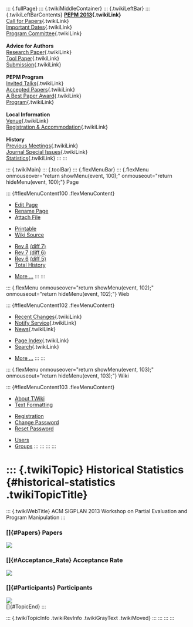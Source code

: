 ::: {.fullPage}
::: {.twikiMiddleContainer}
::: {.twikiLeftBar}
::: {.twikiLeftBarContents}
**[PEPM 2013](WebHome){.twikiLink}**\
[Call for Papers](CallForPapers){.twikiLink}\
[Important Dates](ImportantDates){.twikiLink}\
[Program Committee](ProgramCommittee){.twikiLink}\
\
**Advice for Authors**\
[Research Paper](ResearchPaperAdvice){.twikiLink}\
[Tool Paper](ToolPaperAdvice){.twikiLink}\
[Submission](PaperSubmission){.twikiLink}\
\
**PEPM Program**\
[Invited Talks](InvitedTalks){.twikiLink}\
[Accepted Papers](AcceptedPapers){.twikiLink}\
[A Best Paper Award](ABestPaperAward){.twikiLink}\
[Program](Program){.twikiLink}\
\
**Local Information**\
[Venue](WorkshopVenue){.twikiLink}\
[Registration & Accommodation](RegistrationAndAccomodation){.twikiLink}\
\
**History**\
[Previous Meetings](PreviousMeetings){.twikiLink}\
[Journal Special Issues](SpecialIssues){.twikiLink}\
[Statistics](HistoricalStatistics){.twikiLink}
:::
:::

::: {.twikiMain}
::: {.toolBar}
::: {.flexMenuBar}
::: {.flexMenu onmouseover="return showMenu(event, 100);" onmouseout="return hideMenu(event, 100);"}
Page

::: {#flexMenuContent100 .flexMenuContent}
-   [Edit
    Page](http://www.program-transformation.org/edit/PEPM13/HistoricalStatistics?t=1536827682)
-   [Rename
    Page](http://www.program-transformation.org/rename/PEPM13/HistoricalStatistics)
-   [Attach
    File](http://www.program-transformation.org/attach/PEPM13/HistoricalStatistics)

<!-- -->

-   [Printable](http://www.program-transformation.org/view/PEPM13/HistoricalStatistics?skin=print.pattern)
-   [Wiki
    Source](http://www.program-transformation.org/view/PEPM13/HistoricalStatistics?skin=text&raw=on&contenttype=text/plain)

<!-- -->

-   [Rev
    8](http://www.program-transformation.org/view/PEPM13/HistoricalStatistics?rev=1.8)
    [(diff 7)](http://www.program-transformation.org/rdiff/PEPM13/HistoricalStatistics?rev1=1.8&rev2=1.7)
-   [Rev
    7](http://www.program-transformation.org/view/PEPM13/HistoricalStatistics?rev=1.7)
    [(diff 6)](http://www.program-transformation.org/rdiff/PEPM13/HistoricalStatistics?rev1=1.7&rev2=1.6)
-   [Rev
    6](http://www.program-transformation.org/view/PEPM13/HistoricalStatistics?rev=1.6)
    [(diff 5)](http://www.program-transformation.org/rdiff/PEPM13/HistoricalStatistics?rev1=1.6&rev2=1.5)
-   [Total
    History](http://www.program-transformation.org/rdiff/PEPM13/HistoricalStatistics)

<!-- -->

-   [More
    \...](http://www.program-transformation.org/oops/PEPM13/HistoricalStatistics?template=oopsmore&param1=1.8&param2=1.8)
:::
:::

::: {.flexMenu onmouseover="return showMenu(event, 102);" onmouseout="return hideMenu(event, 102);"}
Web

::: {#flexMenuContent102 .flexMenuContent}
-   [Recent Changes](WebChanges){.twikiLink}
-   [Notify Service](WebNotify){.twikiLink}
-   [News](WebNews){.twikiLink}

<!-- -->

-   [Page Index](WebIndex){.twikiLink}
-   [Search](WebSearch){.twikiLink}

<!-- -->

-   [More
    \...](http://www.program-transformation.org/oops/PEPM13/HistoricalStatistics?template=oopsmore&param1=1.8&param2=1.8)
:::
:::

::: {.flexMenu onmouseover="return showMenu(event, 103);" onmouseout="return hideMenu(event, 103);"}
Wiki

::: {#flexMenuContent103 .flexMenuContent}
-   [About
    TWiki](http://www.program-transformation.org/view/TWiki/WebHome)
-   [Text
    Formatting](http://www.program-transformation.org/view/TWiki/TextFormattingRules)

<!-- -->

-   [Registration](http://www.program-transformation.org/view/TWiki/TWikiRegistration)
-   [Change
    Password](http://www.program-transformation.org/view/TWiki/ChangePassword)
-   [Reset
    Password](http://www.program-transformation.org/view/TWiki/ResetPassword)

<!-- -->

-   [Users](http://www.program-transformation.org/view/Main/TWikiUsers)
-   [Groups](http://www.program-transformation.org/view/Main/TWikiGroups)
:::
:::
:::
:::

::: {.twikiTopic}
Historical Statistics {#historical-statistics .twikiTopicTitle}
=====================

::: {.twikiWebTitle}
ACM SIGPLAN 2013 Workshop on Partial Evaluation and Program Manipulation
:::

### []{#Papers} Papers

![](http://chart.apis.google.com/chart?cht=bvs&chco=FF9900,FFEBCC&chdl=accepted&chxt=x,y&chs=500x180&chxl=0:%7C%2799%7C%2700%7C%2702%7C%2702%7C%2703%7C%2704%7C%2706%7C%2707%7C%2708%7C%2709%7C%2710%7C%2711%7C%2712%7C%2713%7C&chd=t:13,11,11,11,8,13,17,16,20,20,18,15,19,17%7C11,9,11,10,4,16,12,13,54,16,27,20,18,12&chg=100,12.5&chxr=1,0,80&chds=0,80)

### []{#Acceptance_Rate} Acceptance Rate

![](http://chart.apis.google.com/chart?cht=lc&chxt=x,y&chs=325x180&chxl=0:%7C%2799%7C%2700%7C%2702%7C%2702%7C%2703%7C%2704%7C%2706%7C%2707%7C%2708%7C%2709%7C%2710%7C%2711%7C%2712%7C%2713&chd=t:54,55,50,52,67,45,59,55,27,56,40,43,51,58&chg=7.69,20)

### []{#Participants} Participants

![](http://chart.apis.google.com/chart?cht=lc&chxt=x,y&chs=325x180&chxl=0:%7C%2799%7C%2700%7C%2702%7C%2702%7C%2703%7C%2704%7C%2706%7C%2707%7C%2708%7C%2709%7C%2710%7C%2711%7C%2712%7C%2713&chd=t:62,54,54,38,29,37,36,39,49,51,49,33,46,56&chg=7.69,14.28&chxr=1,0,70&chds=0,70)\
[]{#TopicEnd}
:::

::: {.twikiTopicInfo .twikiRevInfo .twikiGrayText .twikiMoved}
:::
:::
:::
:::
